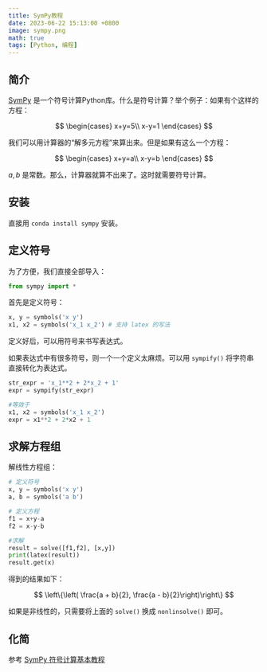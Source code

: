 ```yaml
---
title: SymPy教程
date: 2023-06-22 15:13:00 +0800
image: sympy.png
math: true
tags: [Python, 编程]
---
```


## 简介

[SymPy](https://docs.sympy.org/latest/index.html) 是一个符号计算Python库。什么是符号计算？举个例子：如果有个这样的方程：

$$
\begin{cases}
x+y=5\\
x-y=1
\end{cases}
$$

我们可以用计算器的“解多元方程”来算出来。但是如果有这么一个方程：

$$
\begin{cases}
x+y=a\\
x-y=b
\end{cases}
$$

$a,b$ 是常数。那么，计算器就算不出来了。这时就需要符号计算。

## 安装

直接用 `conda install sympy` 安装。

## 定义符号

为了方便，我们直接全部导入：

```python
from sympy import *
```

首先是定义符号：

```python
x, y = symbols('x y')
x1, x2 = symbols('x_1 x_2') # 支持 latex 的写法
```

定义好后，可以用符号来书写表达式。

如果表达式中有很多符号，则一个一个定义太麻烦。可以用 `sympify()` 将字符串直接转化为表达式。

```python
str_expr = 'x_1**2 + 2*x_2 + 1'
expr = sympify(str_expr)

#等效于
x1, x2 = symbols('x_1 x_2')
expr = x1**2 + 2*x2 + 1
```

## 求解方程组

解线性方程组：

```python
# 定义符号
x, y = symbols('x y')
a, b = symbols('a b')

# 定义方程
f1 = x+y-a
f2 = x-y-b

#求解
result = solve([f1,f2], [x,y])
print(latex(result))
result.get(x)
```

得到的结果如下：

$$
\left\{\left( \frac{a + b}{2},   \frac{a - b}{2}\right)\right\}
$$

如果是非线性的，只需要将上面的 `solve()` 换成 `nonlinsolve()` 即可。

## 化简

参考 [SymPy 符号计算基本教程](https://zhuanlan.zhihu.com/p/111573239)
